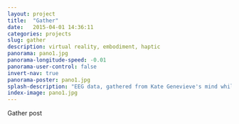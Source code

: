 ```yaml
---
layout: project
title:  "Gather"
date:   2015-04-01 14:36:11
categories: projects
slug: gather
description: virtual reality, embodiment, haptic
panorama: pano1.jpg
panorama-longitude-speed: -0.01
panorama-user-control: false
invert-nav: true
panorama-poster: pano1.jpg
splash-description: "EEG data, gathered from Kate Genevieve's mind while whistling theme Rainbow"
index-image: pano1.jpg
---
```

Gather post
